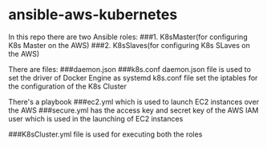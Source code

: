 # ansible-aws-kubernetes

In this repo there are two Ansible roles:
###1. K8sMaster(for configuring K8s Master on the AWS)
###2. K8sSlaves(for configuring K8s SLaves on the AWS)

There are files:
###daemon.json
###k8s.conf
daemon.json file is used to set the driver of Docker Engine as systemd
k8s.conf file set the iptables for the configuration of the K8s Cluster

There's a playbook ###ec2.yml which is used to launch EC2 instances over the AWS
###secure.yml has the access key and secret key of the AWS IAM user which is used in the launching of EC2 instances

###K8sCluster.yml file is used for executing both the roles
